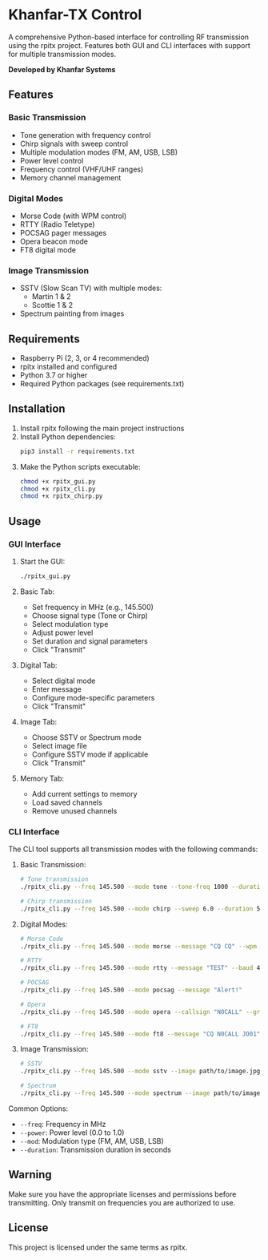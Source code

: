 # Khanfar-TX Control

A comprehensive Python-based interface for controlling RF transmission using the rpitx project. Features both GUI and CLI interfaces with support for multiple transmission modes.

**Developed by Khanfar Systems**

## Features

### Basic Transmission
- Tone generation with frequency control
- Chirp signals with sweep control
- Multiple modulation modes (FM, AM, USB, LSB)
- Power level control
- Frequency control (VHF/UHF ranges)
- Memory channel management

### Digital Modes
- Morse Code (with WPM control)
- RTTY (Radio Teletype)
- POCSAG pager messages
- Opera beacon mode
- FT8 digital mode

### Image Transmission
- SSTV (Slow Scan TV) with multiple modes:
  - Martin 1 & 2
  - Scottie 1 & 2
- Spectrum painting from images

## Requirements

- Raspberry Pi (2, 3, or 4 recommended)
- rpitx installed and configured
- Python 3.7 or higher
- Required Python packages (see requirements.txt)

## Installation

1. Install rpitx following the main project instructions
2. Install Python dependencies:
   ```bash
   pip3 install -r requirements.txt
   ```
3. Make the Python scripts executable:
   ```bash
   chmod +x rpitx_gui.py
   chmod +x rpitx_cli.py
   chmod +x rpitx_chirp.py
   ```

## Usage

### GUI Interface

1. Start the GUI:
   ```bash
   ./rpitx_gui.py
   ```

2. Basic Tab:
   - Set frequency in MHz (e.g., 145.500)
   - Choose signal type (Tone or Chirp)
   - Select modulation type
   - Adjust power level
   - Set duration and signal parameters
   - Click "Transmit"

3. Digital Tab:
   - Select digital mode
   - Enter message
   - Configure mode-specific parameters
   - Click "Transmit"

4. Image Tab:
   - Choose SSTV or Spectrum mode
   - Select image file
   - Configure SSTV mode if applicable
   - Click "Transmit"

5. Memory Tab:
   - Add current settings to memory
   - Load saved channels
   - Remove unused channels

### CLI Interface

The CLI tool supports all transmission modes with the following commands:

1. Basic Transmission:
   ```bash
   # Tone transmission
   ./rpitx_cli.py --freq 145.500 --mode tone --tone-freq 1000 --duration 5
   
   # Chirp transmission
   ./rpitx_cli.py --freq 145.500 --mode chirp --sweep 6.0 --duration 5
   ```

2. Digital Modes:
   ```bash
   # Morse Code
   ./rpitx_cli.py --freq 145.500 --mode morse --message "CQ CQ" --wpm 20
   
   # RTTY
   ./rpitx_cli.py --freq 145.500 --mode rtty --message "TEST" --baud 45
   
   # POCSAG
   ./rpitx_cli.py --freq 145.500 --mode pocsag --message "Alert!"
   
   # Opera
   ./rpitx_cli.py --freq 145.500 --mode opera --callsign "N0CALL" --grid "JO01"
   
   # FT8
   ./rpitx_cli.py --freq 145.500 --mode ft8 --message "CQ N0CALL JO01"
   ```

3. Image Transmission:
   ```bash
   # SSTV
   ./rpitx_cli.py --freq 145.500 --mode sstv --image path/to/image.jpg --sstv-mode Martin1
   
   # Spectrum
   ./rpitx_cli.py --freq 145.500 --mode spectrum --image path/to/image.jpg
   ```

Common Options:
- `--freq`: Frequency in MHz
- `--power`: Power level (0.0 to 1.0)
- `--mod`: Modulation type (FM, AM, USB, LSB)
- `--duration`: Transmission duration in seconds

## Warning

Make sure you have the appropriate licenses and permissions before transmitting. Only transmit on frequencies you are authorized to use.

## License

This project is licensed under the same terms as rpitx.
